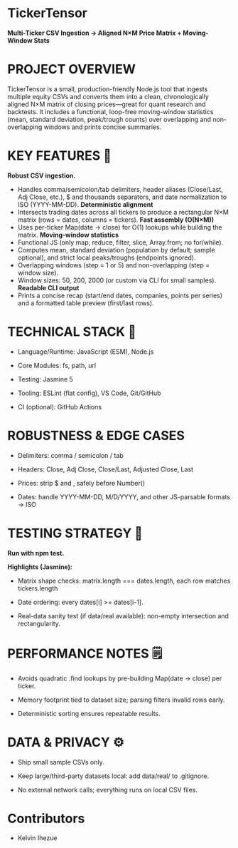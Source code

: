 # TickerTensor
**Multi-Ticker CSV Ingestion → Aligned N×M Price Matrix + Moving-Window Stats**

# PROJECT OVERVIEW
TickerTensor is a small, production-friendly Node.js tool that ingests multiple equity CSVs and converts them into a clean, chronologically aligned N×M matrix of closing prices—great for quant research and backtests.
It includes a functional, loop-free moving-window statistics (mean, standard deviation, peak/trough counts) over overlapping and non-overlapping windows and prints concise summaries.

# KEY FEATURES 🔑
**Robust CSV ingestion.**
- Handles comma/semicolon/tab delimiters, header aliases (Close/Last, Adj Close, etc.), $ and thousands separators, and date normalization to ISO (YYYY-MM-DD).
**Deterministic alignment**
- Intersects trading dates across all tickers to produce a rectangular N×M matrix (rows = dates, columns = tickers).
**Fast assembly (O(N×M))**
- Uses per-ticker Map(date → close) for O(1) lookups while building the matrix.
**Moving-window statistics**
- Functional JS (only map, reduce, filter, slice, Array.from; no for/while).
- Computes mean, standard deviation (population by default; sample optional), and strict local peaks/troughs (endpoints ignored).
- Overlapping windows (step = 1 or 5) and non-overlapping (step = window size).
- Window sizes: 50, 200, 2000 (or custom via CLI for small samples).
**Readable CLI output**
- Prints a concise recap (start/end dates, companies, points per series) and a formatted table preview (first/last rows).


# TECHNICAL STACK 🧱

- Language/Runtime: JavaScript (ESM), Node.js

- Core Modules: fs, path, url

- Testing: Jasmine 5

- Tooling: ESLint (flat config), VS Code, Git/GitHub

- CI (optional): GitHub Actions

# ROBUSTNESS & EDGE CASES

- Delimiters: comma / semicolon / tab

- Headers: Close, Adj Close, Close/Last, Adjusted Close, Last

- Prices: strip $ and , safely before Number()

- Dates: handle YYYY-MM-DD, M/D/YYYY, and other JS-parsable formats → ISO


# TESTING STRATEGY 🧪

**Run with npm test.**

**Highlights (Jasmine):**

- Matrix shape checks: matrix.length === dates.length, each row matches tickers.length

- Date ordering: every dates[i] >= dates[i-1].

- Real-data sanity test (if data/real available): non-empty intersection and rectangularity.


# PERFORMANCE NOTES 🗒️

- Avoids quadratic .find lookups by pre-building Map(date → close) per ticker.

- Memory footprint tied to dataset size; parsing filters invalid rows early.

- Deterministic sorting ensures repeatable results.


# DATA & PRIVACY ⚙️

- Ship small sample CSVs only.

- Keep large/third-party datasets local: add data/real/ to .gitignore.

- No external network calls; everything runs on local CSV files.


# Contributors 
- Kelvin Ihezue

